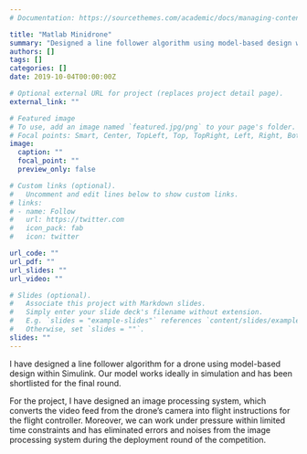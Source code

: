 ```yaml
---
# Documentation: https://sourcethemes.com/academic/docs/managing-content/

title: "Matlab Minidrone"
summary: "Designed a line follower algorithm using model-based design within Simulink, and achieved **3rd runner up**"
authors: []
tags: []
categories: []
date: 2019-10-04T00:00:00Z

# Optional external URL for project (replaces project detail page).
external_link: ""

# Featured image
# To use, add an image named `featured.jpg/png` to your page's folder.
# Focal points: Smart, Center, TopLeft, Top, TopRight, Left, Right, BottomLeft, Bottom, BottomRight.
image:
  caption: ""
  focal_point: ""
  preview_only: false

# Custom links (optional).
#   Uncomment and edit lines below to show custom links.
# links:
# - name: Follow
#   url: https://twitter.com
#   icon_pack: fab
#   icon: twitter

url_code: ""
url_pdf: ""
url_slides: ""
url_video: ""

# Slides (optional).
#   Associate this project with Markdown slides.
#   Simply enter your slide deck's filename without extension.
#   E.g. `slides = "example-slides"` references `content/slides/example-slides.md`.
#   Otherwise, set `slides = ""`.
slides: ""
---
```

I have designed a line follower algorithm for a drone using model-based design within Simulink. Our model works ideally in simulation and has been shortlisted for the final round. 

For the project, I have designed an image processing system, which converts the video feed from the drone’s camera into flight instructions for the flight controller.
Moreover, we can work under pressure within limited time constraints and has eliminated errors and noises from the image processing system during the deployment round of the competition.
